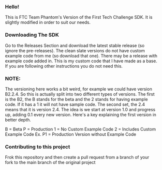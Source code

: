 ### Hello!

This is FTC Team Phantom's Version of the First Tech Challenge SDK. It is slightly modified in 
order to suit our needs.

### Downloading The SDK
Go to the Releases Section and download the latest stable release (so ignore the pre-releases). 
The clean slate versions do not have custom example code from me (so download that one). There may 
be a release with example code added in. This is my custom code that I have made as a base. If you 
are following other instructions you do not need this.

### NOTE: 
The versioning here works a bit weird, for example we could have version B2.2.4. So this is
actually split into two different types of versions. The first is the B2, the B stands for the beta
and the 2 stands for having example code. If it has a 1 it will not have sample code. The second
set, the 2.4 means that it is version 2.4. The idea is we start at version 1.0 and progress up,
adding 0.1 every new version. Here's a key explaining the first version in better depth.

B = Beta
P = Production
1 = No Custom Example Code
2 = Includes Custom Example Code
Ex. P1 = Production Version without Example Code

### Contributing to this project
Frok this repository and then create a pull request from a branch of your fork to the main branch of the original project
